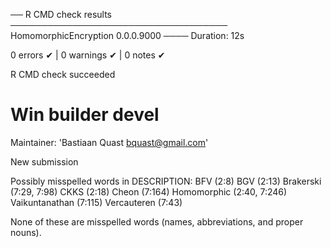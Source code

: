 ── R CMD check results ─────────────────────────────────── HomomorphicEncryption 0.0.0.9000 ────
Duration: 12s

0 errors ✔ | 0 warnings ✔ | 0 notes ✔

R CMD check succeeded


# Win builder devel

Maintainer: 'Bastiaan Quast <bquast@gmail.com>'

New submission

Possibly misspelled words in DESCRIPTION:
  BFV (2:8)
  BGV (2:13)
  Brakerski (7:29, 7:98)
  CKKS (2:18)
  Cheon (7:164)
  Homomorphic (2:40, 7:246)
  Vaikuntanathan (7:115)
  Vercauteren (7:43)
  
None of these are misspelled words (names, abbreviations, and proper nouns).
